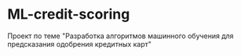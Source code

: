 # ML-credit-scoring
Проект по теме "Разработка алгоритмов машинного обучения для предсказания одобрения кредитных карт"
